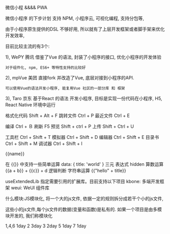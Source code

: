 微信小程  &&&&  PWA 


微信小程序  的下步计划  支持  NPM, 小程序云, 可视化编程, 支持分包等,

由于小程序原生提供的DSL 不够好用, 所以就有了上层开发框架或者脚手架来优化开发效率,

目前比较主流的有3个:  

1), WePY 腾讯   借鉴了Vue 的语法, 封装了小程序的接口, 优化小程序的开发体验

    对于组件化, npm, ES6+ 等特性支持的比较好

2), mpVue  美团  直接fork 并改造了Vue, 底层对接到小程序的API.
    
    可以使用Vue的语法开发小程序, 能复用Vue 社区的一部分库 和 框架

3), Taro   京东  基于React 的语法 开发小程序, 目标是实现一份代码在小程序, H5, React Native 环境中运行



格式化代码 Shift + Alt + F
跳转文件    Ctrl + P
最近文件    Ctrl + E

编译    Ctrl + Ｂ
刷新    F5
预览    Shift + ctrl + P
上传   Shift + Ctrl + U

工具栏    Ctrl + Shift + T
模拟器    Ctrl + Shift + D
编辑器    Ctrl + Shift + E
目录书    Ctrl + Shift + M
调试器    Ctrl + Shift + I



<view>{{name}}</view>
<view wx:if="{{toggle}}"></view>
<checkbox checked="{{false}}"></checkbox>

在 {{}} 中支持一些简单运算
data: {
  title: 'world'
}
三元 表达式  <view wx:if="{{toggle ? true : false}}">hidden</view>
算数运算   <view>{{a + b}} + {{c}} + d</view>
逻辑判断  <view wx:if="{{length > 5}}"></view>
字符串运算  <view>{{"hello" + title}}</view>

useExtendedLib   指定需要引用的扩展库。目前支持以下项目
kbone: 多端开发框架
weui: WeUI 组件库

什么模块:JS模块化, 将一个大的js文件, 依据一定的规则拆分成若干个小的js文件, 


这些小的js文件,每个js文件的数据(变量和函数)是私有的.
如果一个项目是由多模块开发的, 我们称模块化

1,4,6 1day
2 3day
3 2day
5 1day
7 1day
